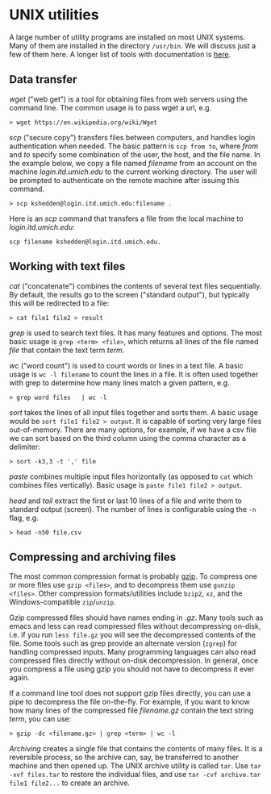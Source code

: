 UNIX utilities
==============

A large number of utility programs are installed on most UNIX systems.
Many of them are installed in the directory `/usr/bin`.  We will
discuss just a few of them here.  A longer list of tools with
documentation is
[here](http://www.tldp.org/LDP/GNU-Linux-Tools-Summary/html/book1.htm).

Data transfer
-------------

*wget* ("web get") is a tool for obtaining files from web servers
 using the command line.  The common usage is to pass wget a url, e.g.

```
> wget https://en.wikipedia.org/wiki/Wget
```

*scp* ("secure copy") transfers files between computers, and handles
 login authentication when needed.  The basic pattern is `scp from
 to`, where *from* and *to* specify some combination of the user, the
 host, and the file name.  In the example below, we copy a file named
 *filename* from an account on the machine *login.itd.umich.edu* to
 the current working directory.  The user will be prompted to
 authenticate on the remote machine after issuing this command.

```
> scp kshedden@login.itd.umich.edu:filename .
```

Here is an *scp* command that transfers a file from the local machine
to *login.itd.umich.edu*:

```
scp filename kshedden@login.itd.umich.edu.
```

Working with text files
-----------------------

*cat* ("concatenate") combines the contents of several text files
 sequentially.  By default, the results go to the screen ("standard
 output"), but typically this will be redirected to a file:

```
> cat file1 file2 > result
```

*grep* is used to search text files.  It has many features and
 options.  The most basic usage is `grep <term> <file>`, which returns
 all lines of the file named *file* that contain the text term *term*.


*wc* ("word count") is used to count words or lines in a text file.  A
 basic usage is `wc -l filename` to count the lines in a file.  It is
 often used together with grep to determine how many lines match a
 given pattern, e.g.

```
> grep word files	| wc -l
```

*sort* takes the lines of all input files together and sorts them.  A
basic usage would be `sort file1 file2 > output`.  It is capable of
sorting very large files out-of-memory.  There are many options, for
example, if we have a csv file we can sort based on the third column
using the comma character as a delimiter:

```
> sort -k3,3 -t ',' file
```

*paste* combines multiple input files horizontally (as opposed to
 `cat` which combines files vertically).  Basic usage is `paste file1
 file2 > output`.

*head* and *tail* extract the first or last 10 lines of a file and
 write them to standard output (screen).  The number of lines is
 configurable using the `-n` flag, e.g.

```
> head -n50 file.csv
```

Compressing and archiving files
-------------------------------

The most common compression format is probably
[gzip](https://en.wikipedia.org/wiki/Gzip).  To compress one or more
files use `gzip <files>`, and to decompress them use `gunzip <files>`.
Other compression formats/utilities include `bzip2`, `xz`, and the
Windows-compatible `zip`/`unzip`.

Gzip compressed files should have names ending in *.gz*.  Many tools
such as emacs and less can read compressed files without decompressing
on-disk, i.e. if you run `less file.gz` you will see the decompressed
contents of the file.  Some tools such as grep provide an alternate
version (`zgrep`) for handling compressed inputs.  Many programming
languages can also read compressed files directly without on-disk
decompression.  In general, once you compress a file using gzip you
should not have to decompress it ever again.

If a command line tool does not support gzip files directly, you can
use a pipe to decompress the file on-the-fly.  For example, if you
want to know how many lines of the compressed file *filename.gz*
contain the text string *term*, you can use:

```
> gzip -dc <filename.gz> | grep <term> | wc -l
```

*Archiving* creates a single file that contains the contents of many
 files.  It is a reversible process, so the archive can, say, be
 transferred to another machine and then opened up.  The UNIX archive
 utility is called `tar`.  Use `tar -xvf files.tar` to restore the
 individual files, and use `tar -cvf archive.tar file1 file2...` to
 create an archive.